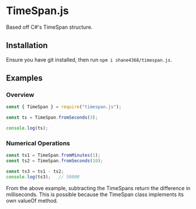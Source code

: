 # TimeSpan.js
Based off C#'s TimeSpan structure.

## Installation
Ensure you have git installed, then run `npm i shane4368/timespan.js`.

## Examples

### Overview
```js
const { TimeSpan } = require("timespan.js");

const ts = TimeSpan.fromSeconds(3);

console.log(ts);
```

### Numerical Operations
```js
const ts1 = TimeSpan.fromMinutes(1);
const ts2 = TimeSpan.fromSeconds(10);

const ts3 = ts1 - ts2;
console.log(ts3);	// 50000
```
From the above example, subtracting the TimeSpans return the difference in milliseconds.
This is possible because the TimeSpan class implements its own valueOf method.